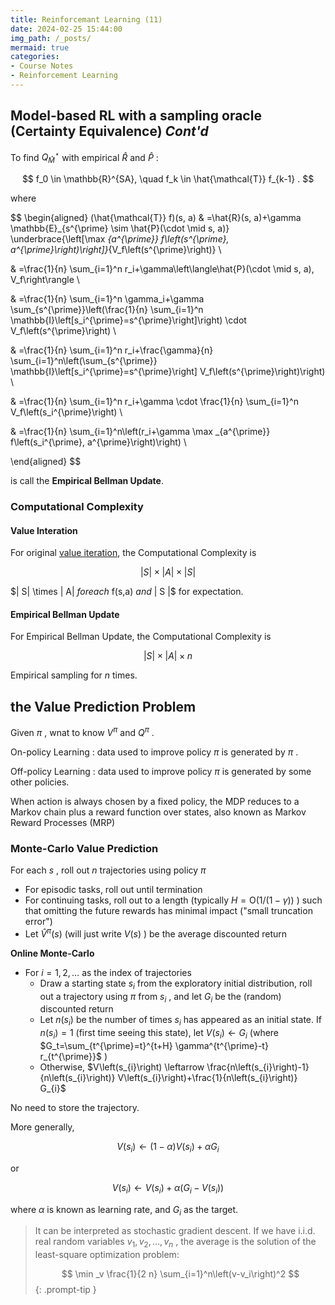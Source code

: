 ```yaml
---
title: Reinforcemant Learning (11)
date: 2024-02-25 15:44:00
img_path: /_posts/
mermaid: true
categories:
- Course Notes
- Reinforcement Learning
---
```


## Model-based RL with a sampling oracle (Certainty Equivalence) *Cont'd*

To find $Q^\star_{\hat{M}}$ with empirical $\hat{R}$ and $\hat{P}$ :

$$
f_0 \in \mathbb{R}^{SA}, \quad f_k \in \hat{\mathcal{T}} f_{k-1} .
$$

where

$$
\begin{aligned}
(\hat{\mathcal{T}} f)(s, a) & =\hat{R}(s, a)+\gamma \mathbb{E}_{s^{\prime} \sim \hat{P}(\cdot \mid s, a)} \underbrace{\left[\max _{a^{\prime}} f\left(s^{\prime}, a^{\prime}\right)\right]}_{V_f\left(s^{\prime}\right)} \\

& =\frac{1}{n} \sum_{i=1}^n r_i+\gamma\left\langle\hat{P}(\cdot \mid s, a), V_f\right\rangle \\

& =\frac{1}{n} \sum_{i=1}^n \gamma_i+\gamma \sum_{s^{\prime}}\left(\frac{1}{n} \sum_{i=1}^n \mathbb{I}\left[s_i^{\prime}=s^{\prime}\right]\right) \cdot V_f\left(s^{\prime}\right) \\

& =\frac{1}{n} \sum_{i=1}^n r_i+\frac{\gamma}{n} \sum_{i=1}^n\left(\sum_{s^{\prime}} \mathbb{I}\left[s_i^{\prime}=s^{\prime}\right] V_f\left(s^{\prime}\right)\right) \\

& =\frac{1}{n} \sum_{i=1}^n r_i+\gamma \cdot \frac{1}{n} \sum_{i=1}^n V_f\left(s_i^{\prime}\right) \\

& =\frac{1}{n} \sum_{i=1}^n\left(r_i+\gamma \max _{a^{\prime}} f\left(s_i^{\prime}, a^{\prime}\right)\right) \\

\end{aligned}
$$

is call the **Empirical Bellman Update**.

### Computational Complexity

#### Value Interation

For original [value iteration](reinforcement-learning-lecture-6/#value-interation-algorithm-vi), the Computational Complexity is

$$
|S|\times |A| \times |S|
$$

$| S| \times | A| $for each$ f(s,a) $and$ | S |$ for expectation.

#### Empirical Bellman Update

For Empirical Bellman Update, the Computational Complexity is

$$
|S|\times |A| \times n
$$

Empirical sampling for $n$ times.

<!-- ## Tabular RL for Value Prediction -->

<!-- How to evalutate the performance of a given policy under a initial state distribution? i.e.

$$
J(\pi) = \mathbb{E}_\pi\left[\sum_{t=1}^{\infty} \gamma^{t-1} r_t \biggm| s_1 \sim d_0\right]
$$ -->

<!-- or, for a initial state $s_1$ ,

$$
J(\pi) = \mathbb{E}_\pi\left[\sum_{t=1}^{\infty} \gamma^{t-1} r_t \biggm| s_1\right]
$$ -->

## the Value Prediction Problem

Given $\pi$ , wnat to know $V^\pi$ and $Q^\pi$ .

On-policy Learning
: data used to improve policy $\pi$ is generated by $\pi$ .

Off-policy Learning
: data used to improve policy $\pi$ is generated by some other policies.

When action is always chosen by a fixed policy, the MDP reduces
to a Markov chain plus a reward function over states, also known
as Markov Reward Processes (MRP)

### Monte-Carlo Value Prediction

For each $s$ , roll out $n$ trajectories using policy $\pi$ 

- For episodic tasks, roll out until termination
- For continuing tasks, roll out to a length (typically $H=\mathrm{O}(1 /(1-\gamma))$ ) such that omitting the future rewards has minimal impact ("small truncation error")
- Let $\hat{V}^\pi(s)$ (will just write $V(s)$ ) be the average discounted return

**Online Monte-Carlo**

- For $i=1,2, \ldots$ as the index of trajectories
  - Draw a starting state $s_i$ from the exploratory initial distribution, roll out a trajectory using $\pi$ from $s_i$ , and let $G_i$ be the (random) discounted return
  - Let $n\left(s_i\right)$ be the number of times $s_i$ has appeared as an initial state. If $n\left(s_i\right)=1$ (first time seeing this state), let $V\left(s_{i}\right) \leftarrow G_{i}$ (where $G_t=\sum_{t^{\prime}=t}^{t+H} \gamma^{t^{\prime}-t} r_{t^{\prime}}$ )
  - Otherwise, $V\left(s_{i}\right) \leftarrow \frac{n\left(s_{i}\right)-1}{n\left(s_{i}\right)} V\left(s_{i}\right)+\frac{1}{n\left(s_{i}\right)} G_{i}$ 

No need to store the trajectory.

More generally,

$$
V\left(s_{i}\right) \leftarrow(1-\alpha) V\left(s_{i}\right)+\alpha G_{i}
$$

or

$$
V\left(s_{i}\right) \leftarrow V\left(s_{i}\right)+\alpha\left(G_{i}-V\left(s_{i}\right)\right)
$$

where $\alpha$ is known as learning rate, and $G_i$ as the target.

> It can be interpreted as stochastic gradient descent. If we have i.i.d. real random variables $v_1, v_2, \ldots, v_n$ , the average is the solution of the least-square optimization problem:
>
>$$
> \min _v \frac{1}{2 n} \sum_{i=1}^n\left(v-v_i\right)^2
>$$
{: .prompt-tip }
